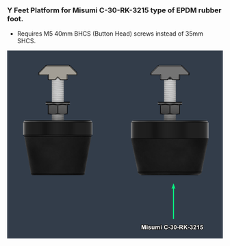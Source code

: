 ### Y Feet Platform for Misumi C-30-RK-3215 type of EPDM rubber foot.

- Requires M5 40mm BHCS (Button Head) screws instead of 35mm SHCS.

![](Misumi-C-30-RK-3215.png)
